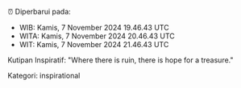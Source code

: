 ⏰ Diperbarui pada:
- WIB: Kamis, 7 November 2024 19.46.43 UTC
- WITA: Kamis, 7 November 2024 20.46.43 UTC
- WIT: Kamis, 7 November 2024 21.46.43 UTC

Kutipan Inspiratif:
"Where there is ruin, there is hope for a treasure."


Kategori: inspirational

